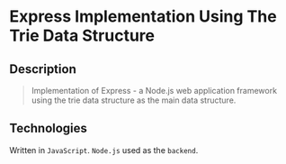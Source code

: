 # Express Implementation Using The Trie Data Structure
## Description
> Implementation of Express - a Node.js web application framework using the trie data structure as the main data structure.

## Technologies
Written in `JavaScript`. `Node.js` used as the `backend`.
